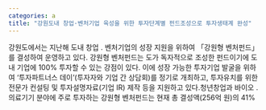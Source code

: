 ```yaml
---
categories: a
title: "강원도내 창업·벤처기업 육성을 위한 투자단계별 펀드조성으로 투자생태계 완성"
---
```

강원도에서는 지난해 도내 창업 ․ 벤처기업의 성장 지원을 위하여 「강원형 벤처펀드」를 결성하여 운영하고 있다. 강원형 벤처펀드는 도가 독자적으로 조성한 펀드이기에 도내 기업에 100% 투자할 수 있는 강점이 있다. 이에 성장 가능한 투자기업 발굴을 위하여 &lsquo;투자파트너스 데이&rsquo;(투자자와 기업 간 상담회)를 정기로 개최하고, 투자유치를 위한 전문가 컨설팅 및 투자설명자료(기업 IR) 제작 등을 지원하고 있다.청년창업과 바이오 ․ 의료기기 분야에 주로 투자하는 강원형 벤처펀드는 현재 총 결성액(256억 원)의 41%
